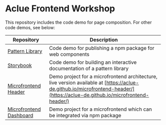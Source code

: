 # Aclue Frontend Workshop

This repository includes the code demo for page composition. For other code demos, see below:

| Repository | Description |
|--|--|
| [Pattern Library](https://github.com/aclue-de/FrontendWorkshop_PatternLibrary) | Code demo for publishing a npm package for web components |
| [Storybook](https://github.com/aclue-de/FrontendWorkshop_Storybook) | Code demo for building an interactive documentation of a pattern library |
| [Microfrontend Header](https://github.com/aclue-de/microfrontend-header) | Demo project for a microfrontend architecture, live version available at [https://aclue-de.github.io/microfrontend-header/](https://aclue-de.github.io/microfrontend-header/) |
| [Microfrontend Dashboard](https://github.com/aclue-de/microfrontend-dashboard) | Demo project for a microfrontend which can be integrated via npm package |
